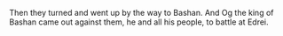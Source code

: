 Then they turned and went up by the way to Bashan. And Og the king of Bashan came out against them, he and all his people, to battle at Edrei.
